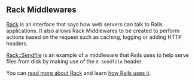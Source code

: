 ## Rack Middlewares

[Rack](https://rack.github.io/) is an interface that says how web servers can talk to Rails applications. It also allows Rack Middlewares to be created to perform actions based on the request such as caching, logging or adding HTTP headers.

[Rack::Sendfile](https://www.rubydoc.info/gems/rack/Rack/Sendfile) is an example of a middleware that Rails uses to help serve files from disk by making use of the `X-Sendfile` header.

You can [read more about Rack](https://www.engineyard.com/blog/understanding-rack-apps-and-middleware) and learn [how Rails uses it](https://guides.rubyonrails.org/rails_on_rack.html).
